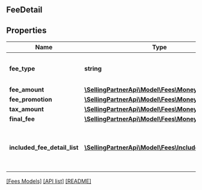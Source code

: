 ## FeeDetail

## Properties

Name | Type | Description | Notes
------------ | ------------- | ------------- | -------------
**fee_type** | **string** | The type of fee charged to a seller. |
**fee_amount** | [**\SellingPartnerApi\Model\Fees\MoneyType**](MoneyType.md) |  |
**fee_promotion** | [**\SellingPartnerApi\Model\Fees\MoneyType**](MoneyType.md) |  | [optional]
**tax_amount** | [**\SellingPartnerApi\Model\Fees\MoneyType**](MoneyType.md) |  | [optional]
**final_fee** | [**\SellingPartnerApi\Model\Fees\MoneyType**](MoneyType.md) |  |
**included_fee_detail_list** | [**\SellingPartnerApi\Model\Fees\IncludedFeeDetail[]**](IncludedFeeDetail.md) | A list of other fees that contribute to a given fee. | [optional]

[[Fees Models]](../) [[API list]](../../Api) [[README]](../../../README.md)
